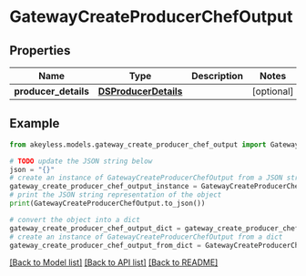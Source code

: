 # GatewayCreateProducerChefOutput


## Properties

Name | Type | Description | Notes
------------ | ------------- | ------------- | -------------
**producer_details** | [**DSProducerDetails**](DSProducerDetails.md) |  | [optional] 

## Example

```python
from akeyless.models.gateway_create_producer_chef_output import GatewayCreateProducerChefOutput

# TODO update the JSON string below
json = "{}"
# create an instance of GatewayCreateProducerChefOutput from a JSON string
gateway_create_producer_chef_output_instance = GatewayCreateProducerChefOutput.from_json(json)
# print the JSON string representation of the object
print(GatewayCreateProducerChefOutput.to_json())

# convert the object into a dict
gateway_create_producer_chef_output_dict = gateway_create_producer_chef_output_instance.to_dict()
# create an instance of GatewayCreateProducerChefOutput from a dict
gateway_create_producer_chef_output_from_dict = GatewayCreateProducerChefOutput.from_dict(gateway_create_producer_chef_output_dict)
```
[[Back to Model list]](../README.md#documentation-for-models) [[Back to API list]](../README.md#documentation-for-api-endpoints) [[Back to README]](../README.md)


